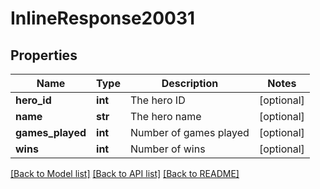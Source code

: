# InlineResponse20031

## Properties
Name | Type | Description | Notes
------------ | ------------- | ------------- | -------------
**hero_id** | **int** | The hero ID | [optional] 
**name** | **str** | The hero name | [optional] 
**games_played** | **int** | Number of games played | [optional] 
**wins** | **int** | Number of wins | [optional] 

[[Back to Model list]](../README.md#documentation-for-models) [[Back to API list]](../README.md#documentation-for-api-endpoints) [[Back to README]](../README.md)


